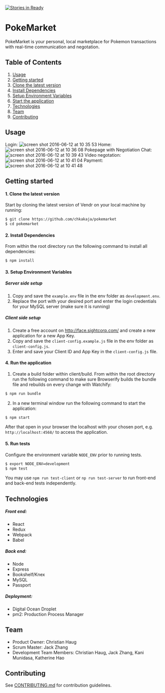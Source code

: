 [![Stories in Ready](https://badge.waffle.io/chkakaja/vendr.png?label=ready&title=Ready)](https://waffle.io/chkakaja/vendr)
# PokeMarket


PokeMarket is your personal, local marketplace for Pokemon transactions with real-time communication and negotation.

## Table of Contents
1. [Usage](#Usage)
2. [Getting started](#Getting-Started)
  1. [Clone the latest version](#Installing-Dependencies)
  2. [Install Dependencies](#Installing-Dependencies)
  3. [Setup Environment Variables](#Environment-Variables)
  4. [Start the application](#Start-application)
3. [Technologies](#Technologies)
4. [Team](#Team)
5. [Contributing](#Contributing)

## Usage

Login:
![screen shot 2016-06-12 at 10 35 53](https://cloud.githubusercontent.com/assets/10008938/15992804/8d4fc34e-308a-11e6-9507-c8f285bb4b08.png)
Home:
![screen shot 2016-06-12 at 10 36 08](https://cloud.githubusercontent.com/assets/10008938/15992805/8fd71b80-308a-11e6-92fc-f36c0ae7e4f3.png)
Pokepage with Negotiation Chat:
![screen shot 2016-06-12 at 10 39 43](https://cloud.githubusercontent.com/assets/10008938/15992806/92b043a4-308a-11e6-826a-165f12829998.png)
Video negotation:
![screen shot 2016-06-12 at 10 41 04](https://cloud.githubusercontent.com/assets/10008938/15992812/998ad478-308a-11e6-89fa-0c8c4d18d22d.png)
Payment:
![screen shot 2016-06-12 at 10 41 48](https://cloud.githubusercontent.com/assets/10008938/15992807/9723df90-308a-11e6-93e4-6873c0b205df.png)

## Getting started

#### 1. Clone the latest version

  Start by cloning the latest version of Vendr on your local machine by running:

  ```sh
  $ git clone https://github.com/chkakaja/pokemarket
  $ cd pokemarket
  ```

#### 2. Install Dependencies
  From within the root directory run the following command to install all dependencies:

  ```sh
  $ npm install
  ```

#### 3. Setup Environment Variables

##### Server side setup

  1. Copy and save the  ``` example.env ``` file in the env folder as ``` development.env ```.
  2. Replace the port with your desired port and enter the login credentials for your MySQL server (make sure it is running)

##### Client side setup

  1. Create a free account on http://face.sightcorp.com/ and create a new application for a new App Key.
  2. Copy and save the  ``` client-config.example.js ``` file in the env folder as ``` client-config.js ```.
  3. Enter and save your Client ID and App Key in the ``` client-config.js ``` file.

#### 4. Run the application

  1. Create a build folder within client/build. From within the root directory run the following command to make sure Browserify builds the bundle file and rebuilds on every change with Watchify:

  ```sh
  $ npm run bundle
  ```

  2. In a new terminal window run the following command to start the application:

  ```sh
  $ npm start
  ```

  After that open in your browser the localhost with your chosen port, e.g. ``` http://localhost:4568/ ``` to access the application.

#### 5. Run tests

  Configure the environment variable `NODE_ENV` prior to running tests.

   ```sh
  $ export NODE_ENV=development
  $ npm test
  ```

  You may use `npm run test-client` or `np run test-server` to run front-end and back-end tests independently.

## Technologies

##### Front end:
- React
- Redux
- Webpack
- Babel

##### Back end:
- Node
- Express
- Bookshelf/Knex
- MySQL
- Passport

##### Deployment:
- Digital Ocean Droplet
- pm2: Production Process Manager

## Team
  - Product Owner:            Christian Haug
  - Scrum Master:             Jack Zhang
  - Development Team Members: Christian Haug, Jack Zhang, Kani Munidasa, Katherine Hao

## Contributing
See [CONTRIBUTING.md](CONTRIBUTING.md) for contribution guidelines.

